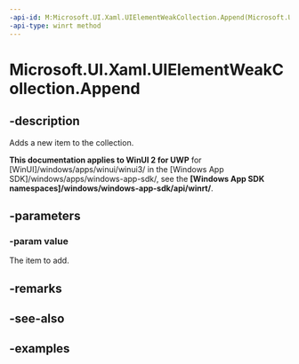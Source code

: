 ```yaml
---
-api-id: M:Microsoft.UI.Xaml.UIElementWeakCollection.Append(Microsoft.UI.Xaml.UIElement)
-api-type: winrt method
---
```


<!-- Method syntax.
public void UIElementWeakCollection.Append(UIElement value)
-->

# Microsoft.UI.Xaml.UIElementWeakCollection.Append

## -description

Adds a new item to the collection.

**This documentation applies to WinUI 2 for UWP** for [WinUI]/windows/apps/winui/winui3/ in the [Windows App SDK]/windows/apps/windows-app-sdk/, see the **[Windows App SDK namespaces]/windows/windows-app-sdk/api/winrt/**.

## -parameters
### -param value

The item to add.

## -remarks

## -see-also

## -examples

